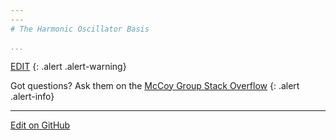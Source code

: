 ```yaml
---
---
# The Harmonic Oscillator Basis

...
```

[EDIT](https://github.com/McCoyGroup/References/edit/gh-pages/References/Basis%20Set%20Methods/HarmonicOscillator.md)
{: .alert .alert-warning}

Got questions? Ask them on the [McCoy Group Stack Overflow](https://stackoverflow.com/c/mccoygroup/questions/ask)
{: .alert .alert-info}

---

[Edit on GitHub](https://github.com/McCoyGroup/References/edit/gh-pages/References/Basis%20Set%20Methods/HarmonicOscillator.md)